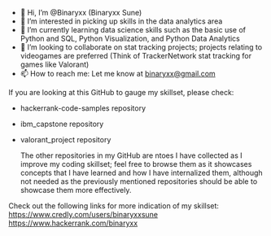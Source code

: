 - 👋 Hi, I’m @Binaryxx (Binaryxx Sune)
- 👀 I’m interested in picking up skills in the data analytics area
- 🌱 I’m currently learning data science skills such as the basic use of Python and SQL, Python Visualization, and Python Data Analytics
- 💞️ I’m looking to collaborate on stat tracking projects; projects relating to videogames are preferred (Think of TrackerNetwork stat tracking for games like Valorant)
- 📫 How to reach me: Let me know at binaryxx@gmail.com

If you are looking at this GitHub to gauge my skillset, please check: 
 * hackerrank-code-samples repository
 * ibm_capstone repository
 * valorant_project repository

    The other repositories in my GitHub are ntoes I have collected as I improve my coding skillset; feel free to browse them as it showcases concepts that I have learned and how I have internalized them, although not needed as the previously mentioned repositories should be able to showcase them more effectively.
    
Check out the following links for more indication of my skillset:
https://www.credly.com/users/binaryxxsune
https://www.hackerrank.com/binaryxx

<!---
Binaryxx/Binaryxx is a ✨ special ✨ repository because its `README.md` (this file) appears on your GitHub profile.
You can click the Preview link to take a look at your changes.
--->
